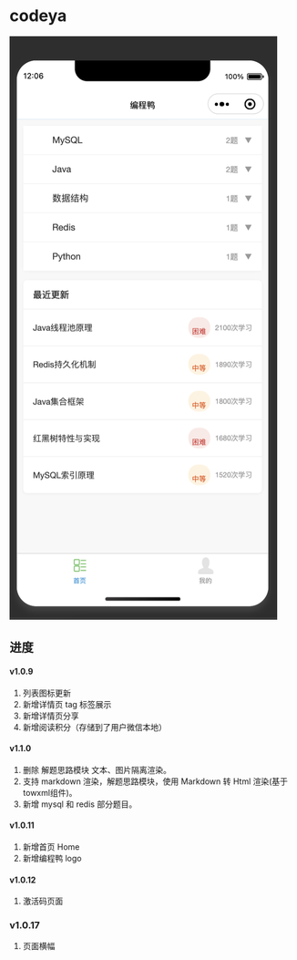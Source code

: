 # codeya

![](/images/image1.png)

## 进度

#### v1.0.9
1. 列表图标更新
2. 新增详情页 tag 标签展示
3. 新增详情页分享
4. 新增阅读积分（存储到了用户微信本地）

#### v1.1.0
1. 删除 解题思路模块 文本、图片隔离渲染。
2. 支持 markdown 渲染，解题思路模块，使用 Markdown 转 Html 渲染(基于towxml组件)。
3. 新增 mysql 和 redis 部分题目。

#### v1.0.11
1. 新增首页 Home
2. 新增编程鸭 logo

#### v1.0.12
1. 激活码页面

### v1.0.17
1. 页面横幅



